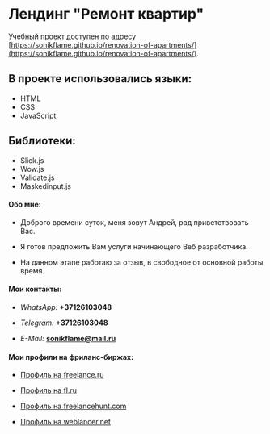 # Лендинг "Ремонт квартир"

Учебный проект доступен по адресу [https://sonikflame.github.io/renovation-of-apartments/](https://sonikflame.github.io/renovation-of-apartments/).


## В проекте использовались языки:

* HTML
* CSS
* JavaScript

## Библиотеки:

* Slick.js
* Wow.js
* Validate.js
* Maskedinput.js


#### Обо мне:

* Доброго времени суток, меня зовут Андрей, рад приветствовать Вас.

* Я готов предложить Вам услуги начинающего Веб разработчика.

* На данном этапе работаю за отзыв, в свободное от основной работы время.

#### Мои контакты:

* *WhatsApp:* **+37126103048**

* *Telegram:* **+37126103048**

* *E-Mail:* **sonikflame@mail.ru**


#### Мои профили на фриланс-биржах: 

* [Профиль на freelance.ru](https://freelance.ru/Sonikflame)

* [Профиль на fl.ru](https://www.fl.ru/users/sonikflame1/portfolio/)

* [Профиль на freelancehunt.com](https://freelancehunt.com/freelancer/Sonikflame.html)

* [Профиль на weblancer.net](https://www.weblancer.net/users/Sonikflame/)
